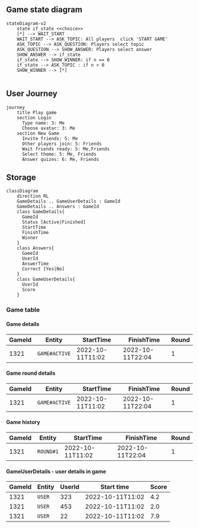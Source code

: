## Game state diagram

```mermaid
stateDiagram-v2
    state if_state <<choice>>
    [*] --> WAIT_START
    WAIT_START --> ASK_TOPIC: All players  click 'START GAME'
    ASK_TOPIC --> ASK_QUESTION: Players select topic
    ASK_QUESTION --> SHOW_ANSWER: Players select answer
    SHOW_ANSWER --> if_state
    if_state --> SHOW_WINNER: if n == 0
    if_state --> ASK_TOPIC : if n > 0
    SHOW_WINNER --> [*]
    
```

## User Journey

```mermaid
journey
    title Play game
    section Login
      Type name: 3: Me
      Choose avatar: 3: Me
    section New Game
      Invite friends: 5: Me
      Other players join: 5: Friends
      Wait friends ready: 5: Me,Friends
      Select theme: 5: Me, Friends
      Answer quizes: 6: Me, Friends
```

## Storage

```mermaid
classDiagram
    direction RL
    GameDetails .. GameUserDetails : GameId
    GameDetails .. Answers : GameId
    class GameDetails{
      GameId
      Status [Active|Finished]
      StartTime
      FinishTime
      Winner      
    }
    class Answers{
      GameId
      UserId
      AnswerTime
      Correct [Yes|No]      
    }
    class GameUserDetails{
      UserId
      Score
    }
```

### Game table

#### Game details

| GameId | Entity        | StartTime        | FinishTime       | Round |
|--------|---------------|------------------|------------------|-------|
| 1321   | `GAME#ACTIVE` | 2022-10-11T11:02 | 2022-10-11T22:04 | 1     |

#### Game round details

| GameId | Entity        | StartTime        | FinishTime       | Round |
|--------|---------------|------------------|------------------|-------|
| 1321   | `GAME#ACTIVE` | 2022-10-11T11:02 | 2022-10-11T22:04 | 1     |

#### Game history

| GameId | Entity    | StartTime        | FinishTime       | Round |
|--------|-----------|------------------|------------------|-------|
| 1321   | `ROUND#1` | 2022-10-11T11:02 | 2022-10-11T22:04 | 1     |

#### GameUserDetails - user details in game

| GameId | Entity | UserId | Start time       | Score |
|--------|--------|--------|------------------|-------|
| 1321   | `USER` | 323    | 2022-10-11T11:02 | 4.2   |
| 1321   | `USER` | 453    | 2022-10-11T11:02 | 2.0   |
| 1321   | `USER` | 22     | 2022-10-11T11:02 | 7.9   |
